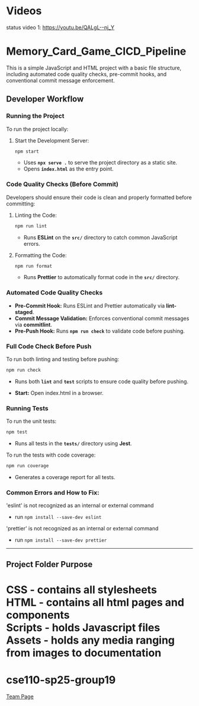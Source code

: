 # Videos

status video 1: https://youtu.be/QALgL--nj_Y

# Memory_Card_Game_CICD_Pipeline

This is a simple JavaScript and HTML project with a basic file structure, including automated code quality checks, pre-commit hooks, and conventional commit message enforcement.

## Developer Workflow

### Running the Project

To run the project locally:

1. Start the Development Server:
   ```bash
   npm start
   ```
   - Uses **`npx serve .`** to serve the project directory as a static site.
   - Opens **`index.html`** as the entry point.

### Code Quality Checks (Before Commit)

Developers should ensure their code is clean and properly formatted before committing:

1. Linting the Code:

   ```bash
   npm run lint
   ```

   - Runs **ESLint** on the **`src/`** directory to catch common JavaScript errors.

2. Formatting the Code:
   ```bash
   npm run format
   ```
   - Runs **Prettier** to automatically format code in the **`src/`** directory.

### Automated Code Quality Checks

- **Pre-Commit Hook:** Runs ESLint and Prettier automatically via **lint-staged**.
- **Commit Message Validation:** Enforces conventional commit messages via **commitlint**.
- **Pre-Push Hook:** Runs **`npm run check`** to validate code before pushing.

### Full Code Check Before Push

To run both linting and testing before pushing:

```bash
npm run check
```

- Runs both **`lint`** and **`test`** scripts to ensure code quality before pushing.

- **Start:** Open index.html in a browser.

### Running Tests

To run the unit tests:

```bash
npm test
```

- Runs all tests in the **`tests/`** directory using **Jest**.

To run the tests with code coverage:

```bash
npm run coverage
```

- Generates a coverage report for all tests.

### Common Errors and How to Fix:

'eslint' is not recognized as an internal or external command

- run `npm install --save-dev eslint`<br />

'prettier' is not recognized as an internal or external command

- run `npm install --save-dev prettier`

---

## Project Folder Purpose

CSS - contains all stylesheets  
HTML - contains all html pages and components  
Scripts - holds Javascript files  
Assets - holds any media ranging from images to documentation  
=======

# cse110-sp25-group19

[Team Page](admin/team.md)
